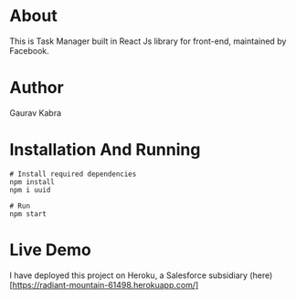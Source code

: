 # About
This is Task Manager built in React Js library for front-end, maintained by Facebook.

# Author
Gaurav Kabra

# Installation And Running

```
# Install required dependencies
npm install
npm i uuid

# Run
npm start
```

# Live Demo

I have deployed this project on Heroku, a Salesforce subsidiary (here)[https://radiant-mountain-61498.herokuapp.com/]
